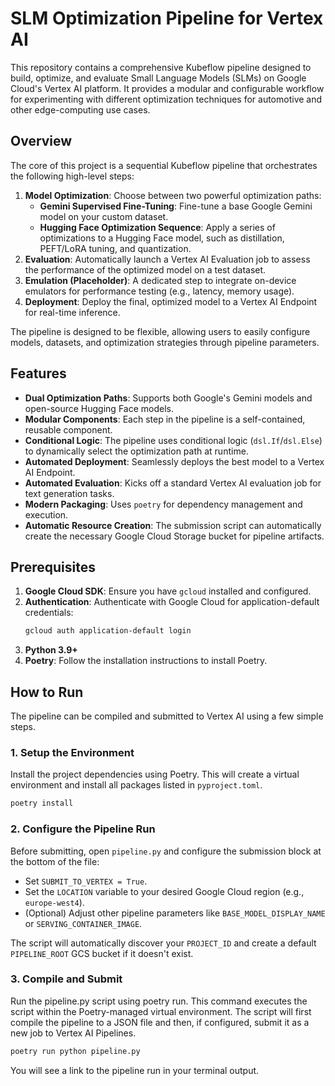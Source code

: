 # SLM Optimization Pipeline for Vertex AI

This repository contains a comprehensive Kubeflow pipeline designed to build, optimize, and evaluate Small Language Models (SLMs) on Google Cloud's Vertex AI platform. It provides a modular and configurable workflow for experimenting with different optimization techniques for automotive and other edge-computing use cases.

## Overview

The core of this project is a sequential Kubeflow pipeline that orchestrates the following high-level steps:
1.  **Model Optimization**: Choose between two powerful optimization paths:
    *   **Gemini Supervised Fine-Tuning**: Fine-tune a base Google Gemini model on your custom dataset.
    *   **Hugging Face Optimization Sequence**: Apply a series of optimizations to a Hugging Face model, such as distillation, PEFT/LoRA tuning, and quantization.
2.  **Evaluation**: Automatically launch a Vertex AI Evaluation job to assess the performance of the optimized model on a test dataset.
3.  **Emulation (Placeholder)**: A dedicated step to integrate on-device emulators for performance testing (e.g., latency, memory usage).
4.  **Deployment**: Deploy the final, optimized model to a Vertex AI Endpoint for real-time inference.

The pipeline is designed to be flexible, allowing users to easily configure models, datasets, and optimization strategies through pipeline parameters.

## Features

-   **Dual Optimization Paths**: Supports both Google's Gemini models and open-source Hugging Face models.
-   **Modular Components**: Each step in the pipeline is a self-contained, reusable component.
-   **Conditional Logic**: The pipeline uses conditional logic (`dsl.If`/`dsl.Else`) to dynamically select the optimization path at runtime.
-   **Automated Deployment**: Seamlessly deploys the best model to a Vertex AI Endpoint.
-   **Automated Evaluation**: Kicks off a standard Vertex AI evaluation job for text generation tasks.
-   **Modern Packaging**: Uses `poetry` for dependency management and execution.
-   **Automatic Resource Creation**: The submission script can automatically create the necessary Google Cloud Storage bucket for pipeline artifacts.

## Prerequisites

1.  **Google Cloud SDK**: Ensure you have `gcloud` installed and configured.
2.  **Authentication**: Authenticate with Google Cloud for application-default credentials:
    ```bash
    gcloud auth application-default login
    ```
3.  **Python 3.9+**
4.  **Poetry**: Follow the installation instructions to install Poetry.

## How to Run

The pipeline can be compiled and submitted to Vertex AI using a few simple steps.

### 1. Setup the Environment

Install the project dependencies using Poetry. This will create a virtual environment and install all packages listed in `pyproject.toml`.

```bash
poetry install
```

### 2. Configure the Pipeline Run

Before submitting, open `pipeline.py` and configure the submission block at the bottom of the file:

-   Set `SUBMIT_TO_VERTEX = True`.
-   Set the `LOCATION` variable to your desired Google Cloud region (e.g., `europe-west4`).
-   (Optional) Adjust other pipeline parameters like `BASE_MODEL_DISPLAY_NAME` or `SERVING_CONTAINER_IMAGE`.

The script will automatically discover your `PROJECT_ID` and create a default `PIPELINE_ROOT` GCS bucket if it doesn't exist.

### 3. Compile and Submit

Run the pipeline.py script using poetry run. This command executes the script within the Poetry-managed virtual environment. The script will first compile the pipeline to a JSON file and then, if configured, submit it as a new job to Vertex AI Pipelines.

```bash
poetry run python pipeline.py
```

You will see a link to the pipeline run in your terminal output.
